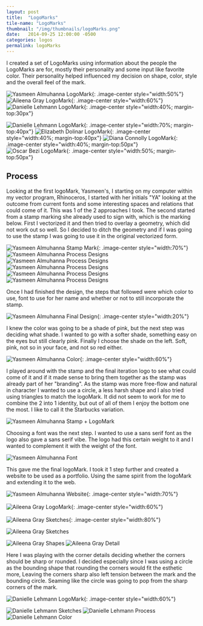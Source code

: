 ```yaml
---
layout: post
title:  "LogoMarks"
tile-name: "LogoMarks"
thumbnail: "/img/thumbnails/logoMarks.png"
date:   2014-09-25 12:00:00 -0500
categories: logos
permalink: logoMarks
---
```


I created a set of LogoMarks using information about the people the LogoMarks are for, mostly their personality and some input like favorite color. Their personality helped influenced my decision on shape, color, style and the overall feel of the mark.

![Yasmeen Almuhanna LogoMark](../img/logoMark/logoMarkYa.svg){: .image-center style="width:50%"}
![Aileena Gray LogoMark](../img/logoMark/logoMarkAg.svg){: .image-center style="width:60%"}
![Danielle Lehmann LogoMark](../img/logoMark/logoMarkDl.svg){: .image-center style="width:40%; margin-top:30px"}

![Danielle Lehmann LogoMark](../img/logoMark/logoMarkJtm.svg){: .image-center style="width:70%; margin-top:40px"}
![Elizabeth Dolinar LogoMark](../img/logoMark/logoMarkEd.svg){: .image-center style="width:40%; margin-top:40px"}
![Diana Connolly LogoMark](../img/logoMark/logoMarkDc.svg){: .image-center style="width:40%; margin-top:50px"}
![Oscar Bezi LogoMark](../img/logoMark/logoMarkOb.svg){: .image-center style="width:50%; margin-top:50px"}


## Process

Looking at the first logoMark, Yasmeen's, I starting on my computer within my vector program, Rhinoceros, I started with her initials "YA" looking at the outcome from current fonts and some interesting spaces and relations that could come of it. This was 1 of the 2 approaches I took. The second started from a stamp marking she already used to sign with, which is the marking below. First I vectorized it and then tried to overlay a geometry, which did not work out so well. So I decided to ditch the geometry and if I was going to use the stamp I was going to use it in the original vectorized form.

![Yasmeen Almuhanna Stamp Mark](../img/logoMark/logoMarkYaProcessStamp.png){: .image-center style="width:70%"}
![Yasmeen Almuhanna Process Designs](../img/logoMark/logoMarkYaProcess1.png)
![Yasmeen Almuhanna Process Designs](../img/logoMark/logoMarkYaProcess2.png)
![Yasmeen Almuhanna Process Designs](../img/logoMark/logoMarkYaProcess3.png)
![Yasmeen Almuhanna Process Designs](../img/logoMark/logoMarkYaProcess4.png)
![Yasmeen Almuhanna Process Designs](../img/logoMark/logoMarkYaProcess5.png)

Once I had finished the design, the steps that followed were which color to use, font to use for her name and whether or not to still incorporate the stamp.


![Yasmeen Almuhanna Final Design](../img/logoMark/logoMarkYaProcessDesign.svg){: .image-center style="width:20%"}

I knew the color was going to be a shade of pink, but the next step was deciding what shade. I wanted to go with a softer shade, something easy on the eyes but still clearly pink. Finally I choose the shade on the left. Soft, pink, not so in your face, and not so red either.

![Yasmeen Almuhanna Color](../img/logoMark/logoMarkYaProcessColor.png){: .image-center style="width:60%"}

I played around with the stamp and the final iteration logo to see what could come of it and if it made sense to bring them together as the stamp was already part of her "branding". As the stamp was more free-flow and natural in character I wanted to use a circle, a less harsh shape and I also tried using triangles to match the logoMark. It did not seem to work for me to combine the 2 into 1 identity, but out of all of them I enjoy the bottom one the most. I like to call it the Starbucks variation.

![Yasmeen Almuhanna Stamp + LogoMark](../img/logoMark/logoMarkYaProcess6.png)

Choosing a font was the next step. I wanted to use a sans serif font as the logo also gave a sans serif vibe. The logo had this certain weight to it and I wanted to complement it with the weight of the font.

![Yasmeen Almuhanna Font](../img/logoMark/logoMarkYaProcessFont.png)

This gave me the final logoMark. I took it 1 step further and created a website to be used as a portfolio. Using the same spirit from the logoMark and extending it to the web.

![Yasmeen Almuhanna Website](../img/logoMark/logoMarkYaProcessWeb.png){: .image-center style="width:70%"}
<br><br>
![Aileena Gray LogoMark](../img/logoMark/logoMarkAg.svg){: .image-center style="width:60%"}
<br><br>
![Aileena Gray Sketches](../img/logoMark/logoMarkAgSketches.png){: .image-center style="width:80%"}

![Aileena Gray Sketches](../img/logoMark/logoMarkAgConstruction.png)

![Aileena Gray Shapes](../img/logoMark/logoMarkAgShapes.png)
![Aileena Gray Detail](../img/logoMark/logoMarkAgDetail.png)

Here I was playing with the corner details deciding whether the corners should be sharp or rounded. I decided especially since I was using a circle as the bounding shape that rounding the corners would fit the esthetic more, Leaving the corners sharp also left tension between the mark and the bounding circle. Seaming like the circle was going to pop from the sharp corners of the mark.

![Danielle Lehmann LogoMark](../img/logoMark/logoMarkDl.svg){: .image-center style="width:60%"}

![Danielle Lehmann Sketches](../img/logoMark/logoMarkDlSketches.png)
![Danielle Lehmann Process](../img/logoMark/logoMarkDlProcess.png)
![Danielle Lehmann Color](../img/logoMark/logoMarkDlColor.png)

